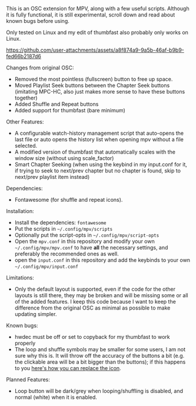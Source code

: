 This is an OSC extension for MPV, along with a few useful scripts. Although it is fully functional, it is still experimental, scroll down and read about known bugs before using.

Only tested on Linux and my edit of thumbfast also probably only works on Linux.



https://github.com/user-attachments/assets/a8f874a9-9a5b-46af-b9b9-fed66b2187d6



Changes from original OSC:
* Removed the most pointless (fullscreen) button to free up space.
* Moved Playlist Seek buttons between the Chapter Seek buttons (imitating MPC-HC, also just makes more sense to have these buttons together)
* Added Shuffle and Repeat buttons
* Added support for thumbfast (bare minimum)

Other Features:
* A configurable watch-history management script that auto-opens the last file or auto opens the history list when opening mpv without a file selected.
* A modified version of thumbfast that automatically scales with the window size (without using scale_factor)
* Smart Chapter Seeking (when using the keybind in my input.conf for it, if trying to seek to next/prev chapter but no chapter is found, skip to next/prev playlist item instead)

Dependencies: 

* Fontawesome (for shuffle and repeat icons).

Installation:
* Install the dependencies: `fontawesome`
* Put the scripts in `~/.config/mpv/scripts`
* Optionally put the script-opts in `~/.config/mpv/script-opts`
* Open the `mpv.conf` in this repository and modify your own `~/.config/mpv/mpv.conf` to have **all** the necessary settings, and preferably the recommended ones as well.
* open the `input.conf` in this repository and add the keybinds to your own `~/.config/mpv/input.conf`

Limitations:
* Only the default layout is supported, even if the code for the other layouts is still there, they may be broken and will be missing some or all of the added features. I keep this code because I want to keep the difference from the original OSC as minimal as possible to make updating simpler.

Known bugs:
* hwdec must be off or set to copyback for my thumbfast to work properly
* The loop and shuffle symbols may be smaller for some users, I am not sure why this is. It will throw off the accuracy of the buttons a bit (e.g. the clickable area will be a bit bigger than the buttons); if this happens to you [here's how you can replace the icon](https://github.com/Rabcor/mpv-extended-osc/wiki/How-to-replace-a-button-icon-in-mpv).

Planned Features:
* Loop button will be dark/grey when looping/shuffling is disabled, and normal (white) when it is enabled.


